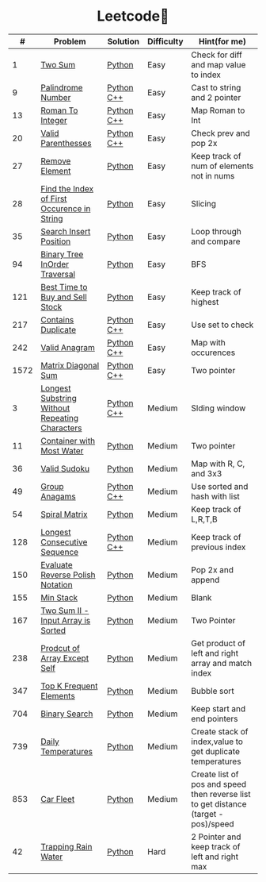 <h1 align="center">
 Leetcode🫡
</h1>

| # | Problem | Solution | Difficulty | Hint(for me) |
|---| ------- | -------- | ---------- | ------------ |
|1|[Two Sum](https://leetcode.com/problems/two-sum/) | [Python](./easy/TwoSum.py) | Easy | Check for diff and map value to index |
|9|[Palindrome Number](https://leetcode.com/problems/palindrome-number/) | [Python](./easy/int_palindrome.py) [C++](./easy/PalindromeNumber.cpp) | Easy | Cast to string and 2 pointer | 
|13|[Roman To Integer](https://leetcode.com/problems/roman-to-integer/) | [Python](./easy/RomanToInteger.py) [C++](./easy/RomanToInteger.cpp) | Easy | Map Roman to Int | 
|20|[Valid Parenthesses](https://leetcode.com/problems/valid-parentheses/)| [Python](./easy/ValidParentheses.py) [C++](./easy/ValidParenthesses.cpp) | Easy | Check prev and pop 2x | 
|27|[Remove Element](https://leetcode.com/problems/remove-element/) | [Python](./easy/RemoveElement.py) | Easy | Keep track of num of elements not in nums | 
|28|[Find the Index of First Occurence in String](https://leetcode.com/problems/find-the-index-of-the-first-occurrence-in-a-string/) | [Python](./easy/FindIndexOfFirstOccurence.py) | Easy | Slicing | 
|35|[Search Insert Position](https://leetcode.com/problems/search-insert-position/) | [Python](./easy/SearchInsert.py) | Easy | Loop through and compare | 
|94|[Binary Tree InOrder Traversal](https://leetcode.com/problems/binary-tree-inorder-traversal/) | [Python](./easy/inOrderTraversal.py) | Easy | BFS |
|121|[Best Time to Buy and Sell Stock](https://leetcode.com/problems/best-time-to-buy-and-sell-stock/) | [Python](./easy/BestTimeBuyStock.py) | Easy | Keep track of highest | 
|217|[Contains Duplicate](https://leetcode.com/problems/contains-duplicate/) | [Python](./easy/ContainsDuplicate.py) [C++](./easy/ContainsDuplicate.cpp) | Easy | Use set to check | 
|242|[Valid Anagram](https://leetcode.com/problems/valid-anagram/) | [Python](./easy/ValidAnagram.py) [C++](./easy/ValidAnagram.cpp) | Easy | Map with occurences | 
|1572|[Matrix Diagonal Sum](https://leetcode.com/problems/matrix-diagonal-sum/) | [Python](./easy/MatrixDiagonalSum.py) [C++](./easy/MatrixDiagonalSum.cpp) | Easy | Two pointer | 
|3|[Longest Substring Without Repeating Characters](https://leetcode.com/problems/longest-substring-without-repeating-characters/)| [Python](./medium/LongestSubstringWithoutRepeatingCharacters.py) [C++](./medium/LongSubstringWithoutRepeatingCharacters.cpp) | Medium | Slding window |
|11|[Container with Most Water](https://leetcode.com/problems/container-with-most-water/)| [Python](./medium/ContainerMostWater.py) | Medium | Two pointer  |
|36|[Valid Sudoku](https://leetcode.com/problems/valid-sudoku/) | [Python](./medium/ValidSudoku.py) | Medium | Map with R, C, and 3x3 |
|49|[Group Anagams](https://leetcode.com/problems/group-anagrams/) | [Python](./medium/GroupAnagrams.py) [C++](./medium/GroupAnagrams.cpp) | Medium | Use sorted and hash with list|
|54|[Spiral Matrix](https://leetcode.com/problems/spiral-matrix/) | [Python](./medium/SpiralMatrix.py) | Medium | Keep track of L,R,T,B | 
|128|[Longest Consecutive Sequence](https://leetcode.com/problems/longest-consecutive-sequence/) | [Python](./medium/LongestConsecutiveSequence.py) [C++](./medium/LongestConsecutiveSequence.cpp) | Medium | Keep track of previous index | 
|150|[Evaluate Reverse Polish Notation](https://leetcode.com/problems/evaluate-reverse-polish-notation/) | [Python](./medium/EvaluateReversePolishNotation.py) | Medium | Pop 2x and append | 
|155|[Min Stack](https://leetcode.com/problems/min-stack/) | [Python](./medium/MinStack.py) | Medium | Blank |
|167|[Two Sum II - Input Array is Sorted](https://leetcode.com/problems/two-sum-ii-input-array-is-sorted/) | [Python](./medium/TwoSum2.py) | Medium | Two Pointer | 
|238|[Prodcut of Array Except Self](https://leetcode.com/problems/product-of-array-except-self/)| [Python](./medium/ProductOfArrayExceptSelf.py) | Medium | Get product of left and right array and match index | 
|347|[Top K Frequent Elements](https://leetcode.com/problems/top-k-frequent-elements/)| [Python](./medium/TopKFrequentElements.py) | Medium | Bubble sort | 
|704|[Binary Search](https://leetcode.com/problems/binary-search/)| [Python](./medium/BinarySearch.py) | Medium | Keep start and end pointers | 
|739|[Daily Temperatures](https://leetcode.com/problems/daily-temperatures/)| [Python](./medium/DailyTemperatures.py) | Medium | Create stack of index,value to get duplicate temperatures | 
|853|[Car Fleet](https://leetcode.com/problems/car-fleet/)| [Python](./medium/CarFleet.py) | Medium | Create list of pos and speed then reverse list to get distance (target - pos)/speed | 
|42|[Trapping Rain Water](https://leetcode.com/problems/trapping-rain-water/) | [Python](./hard/TrappingRainWater.py) | Hard | 2 Pointer and keep track of left and right max |
